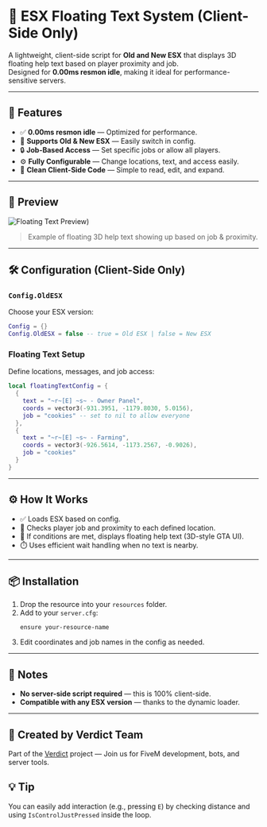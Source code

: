 # 🧠 ESX Floating Text System (Client-Side Only)

A lightweight, client-side script for **Old and New ESX** that displays 3D floating help text based on player proximity and job.  
Designed for **0.00ms resmon idle**, making it ideal for performance-sensitive servers.

---

## 🚀 Features

- ✅ **0.00ms resmon idle** — Optimized for performance.
- 🔁 **Supports Old & New ESX** — Easily switch in config.
- 🔒 **Job-Based Access** — Set specific jobs or allow all players.
- ⚙️ **Fully Configurable** — Change locations, text, and access easily.
- 🧼 **Clean Client-Side Code** — Simple to read, edit, and expand.

---

## 📸 Preview

![Floating Text Preview](https://files.catbox.moe/f146tr))

> Example of floating 3D help text showing up based on job & proximity.

---

## 🛠️ Configuration (Client-Side Only)

### `Config.OldESX`
Choose your ESX version:
```lua
Config = {}
Config.OldESX = false -- true = Old ESX | false = New ESX
```

### Floating Text Setup
Define locations, messages, and job access:
```lua
local floatingTextConfig = {
  {
    text = "~r~[E] ~s~ - Owner Panel",
    coords = vector3(-931.3951, -1179.8030, 5.0156),
    job = "cookies" -- set to nil to allow everyone
  },
  {
    text = "~r~[E] ~s~ - Farming",
    coords = vector3(-926.5614, -1173.2567, -0.9026),
    job = "cookies"
  }
}
```

---

## ⚙️ How It Works

- ✅ Loads ESX based on config.
- 🧍 Checks player job and proximity to each defined location.
- 💬 If conditions are met, displays floating help text (3D-style GTA UI).
- ⏱️ Uses efficient wait handling when no text is nearby.

---

## 📦 Installation

1. Drop the resource into your `resources` folder.
2. Add to your `server.cfg`:
   ```
   ensure your-resource-name
   ```
3. Edit coordinates and job names in the config as needed.

---

## 📎 Notes

- **No server-side script required** — this is 100% client-side.
- **Compatible with any ESX version** — thanks to the dynamic loader.

---

## 👤 Created by Verdict Team

Part of the [Verdict](https://discord.gg/vdct) project — Join us for FiveM development, bots, and server tools.
## 💡 Tip

You can easily add interaction (e.g., pressing `E`) by checking distance and using `IsControlJustPressed` inside the loop.
```
